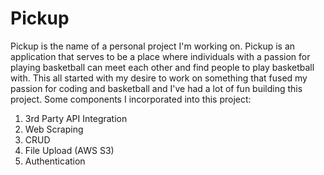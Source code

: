 # Pickup

Pickup is the name of a personal project I'm working on. Pickup is an application that serves to be a place where individuals with a passion for playing basketball can meet each other and find people to play basketball with. This all started with my desire to work on something that fused my passion for coding and basketball and I've had a lot of fun building this project. Some components I incorporated into this project:

1. 3rd Party API Integration
2. Web Scraping
3. CRUD
4. File Upload (AWS S3)
5. Authentication 

